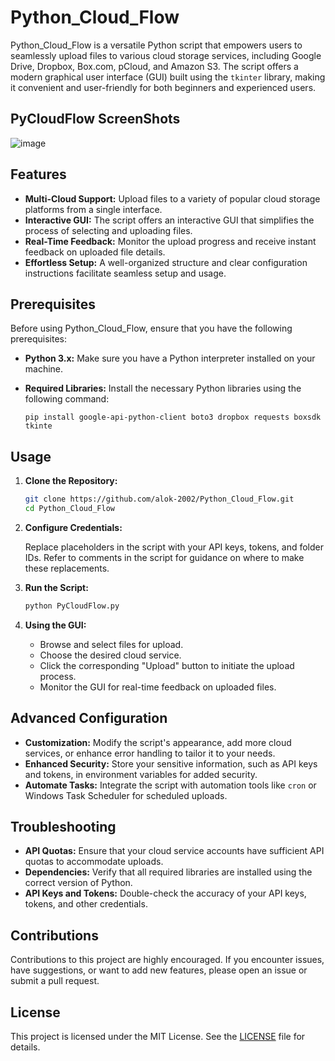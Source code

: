
# Python_Cloud_Flow

Python_Cloud_Flow is a versatile Python script that empowers users to seamlessly upload files to various cloud storage services, including Google Drive, Dropbox, Box.com, pCloud, and Amazon S3. The script offers a modern graphical user interface (GUI) built using the `tkinter` library, making it convenient and user-friendly for both beginners and experienced users.

## PyCloudFlow ScreenShots
![image](https://github.com/Alok-2002/PythonCloudFlow/assets/93814546/05ca5b34-e653-4e7b-8fbd-f67581fd77f2)



## Features

- **Multi-Cloud Support:** Upload files to a variety of popular cloud storage platforms from a single interface.
- **Interactive GUI:** The script offers an interactive GUI that simplifies the process of selecting and uploading files.
- **Real-Time Feedback:** Monitor the upload progress and receive instant feedback on uploaded file details.
- **Effortless Setup:** A well-organized structure and clear configuration instructions facilitate seamless setup and usage.

## Prerequisites

Before using Python_Cloud_Flow, ensure that you have the following prerequisites:

- **Python 3.x:** Make sure you have a Python interpreter installed on your machine.
- **Required Libraries:** Install the necessary Python libraries using the following command:

   ```
   pip install google-api-python-client boto3 dropbox requests boxsdk tkinte
   ```

## Usage

1. **Clone the Repository:**

   ```bash
   git clone https://github.com/alok-2002/Python_Cloud_Flow.git
   cd Python_Cloud_Flow
   ```

2. **Configure Credentials:**

   Replace placeholders in the script with your API keys, tokens, and folder IDs. Refer to comments in the script for guidance on where to make these replacements.

3. **Run the Script:**

   ```bash
   python PyCloudFlow.py
   ```

4. **Using the GUI:**

   - Browse and select files for upload.
   - Choose the desired cloud service.
   - Click the corresponding "Upload" button to initiate the upload process.
   - Monitor the GUI for real-time feedback on uploaded files.

## Advanced Configuration

- **Customization:** Modify the script's appearance, add more cloud services, or enhance error handling to tailor it to your needs.
- **Enhanced Security:** Store your sensitive information, such as API keys and tokens, in environment variables for added security.
- **Automate Tasks:** Integrate the script with automation tools like `cron` or Windows Task Scheduler for scheduled uploads.

## Troubleshooting

- **API Quotas:** Ensure that your cloud service accounts have sufficient API quotas to accommodate uploads.
- **Dependencies:** Verify that all required libraries are installed using the correct version of Python.
- **API Keys and Tokens:** Double-check the accuracy of your API keys, tokens, and other credentials.

## Contributions

Contributions to this project are highly encouraged. If you encounter issues, have suggestions, or want to add new features, please open an issue or submit a pull request.

## License

This project is licensed under the MIT License. See the [LICENSE](LICENSE) file for details.

